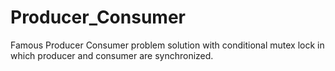 # Producer_Consumer
Famous Producer Consumer problem solution with conditional mutex lock in which producer and consumer are synchronized.
